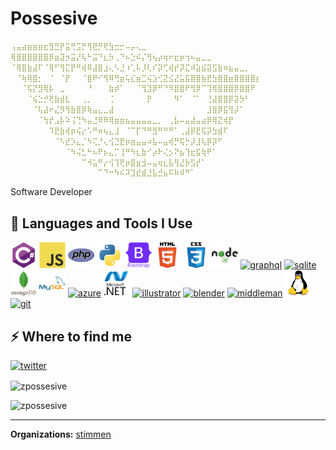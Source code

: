 <h1>Possesive</h1>



```yaml                                                                      
⢠⣤⣴⣶⣶⣶⣖⣻⣛⡟⣭⢛⣩⡛⢻⣟⡛⢟⣳⣒⡒⠤⡤⢄⣀⠀⠀⠀⠀⠀⠀⠀⠀⠀⠀⠀⠀⠀⠀⠀⠀⠀⠀⠀⠀⠀
⢿⣿⣿⣿⣿⣿⣿⡿⣶⣽⡲⣭⡜⢧⠓⣭⠙⣆⡳⢀⠙⠦⣑⠮⡌⢻⢦⡴⢶⠖⣖⡶⢲⠦⣤⣀⣀⠀⠀⠀⠀⠀⠀⠀⠀⠀
⠈⢿⣿⣷⣼⠏⠈⢿⠋⢻⣍⡟⠛⢾⠿⣼⣿⣰⢄⠣⣘⠰⢁⠧⡸⢇⠎⡽⢋⢾⡞⡽⣍⠾⣵⣮⣽⣫⣷⠶⣦⣤⣀⡀⠀⠀
⠀⠈⢷⢿⣿⡂⠀⠈⠀⠈⡟⠀⠀⠈⣿⠟⠊⢻⠿⢛⣶⢥⣎⣶⣉⢮⣱⢊⣝⣪⣜⣥⣯⣿⣿⣷⣟⣳⣿⣿⣶⣿⣿⣿⣿⡆
⠀⠀⠈⢯⡝⣻⢿⡧⠀⣀⠀⠀⠀⠀⠘⠀⠀⠀⣷⡾⠁⠀⠀⠈⢻⣹⡿⠛⠙⠻⣿⣿⠟⢻⡿⠉⢹⢿⣿⣿⣿⡿⣿⣿⠟⠀
⠀⠀⠀⠈⢮⣑⡚⢟⣷⣾⣇⠀⠀⢀⡀⠀⠀⠀⢈⠀⠀⠀⠀⠀⠀⡟⠀⠀⠀⠀⠻⠁⠀⠈⠁⠀⢘⣼⣿⣿⡿⣽⡳⠃⠀⠀
⠀⠀⠀⠀⠈⢧⣼⠖⣌⡻⢻⣷⣿⡿⢷⣤⣄⣀⣼⠀⠀⠀⠀⠀⠀⠀⠀⠀⠀⠀⠀⠀⠀⠀⠀⠀⣸⣿⡿⣯⢻⡼⠁⠀⠀⠀
⠀⠀⠀⠀⠀⠈⢳⡞⣠⡧⠵⢨⢙⠳⣤⣘⠿⠿⢿⣶⣶⣦⣤⣤⣤⣤⣀⡀⠀⢀⣧⠤⣤⣼⣤⣴⡿⢿⣝⢾⡟⠀⠀⠀⠀⠀
⠀⠀⠀⠀⠀⠀⠀⠹⣟⣷⢾⡶⢮⡔⠡⠛⠶⢦⣄⣸⠀⠈⠉⡏⠙⠛⣻⠛⠛⠛⠁⢀⣼⡿⣟⢯⡽⣳⣾⠏⠀⠀⠀⠀⠀⠀
⠀⠀⠀⠀⠀⠀⠀⠀⠈⠣⣞⡱⣄⡈⠳⢍⡘⢄⢪⣙⣟⡶⣶⣤⣤⠴⣧⠤⣤⢾⡛⢯⡓⡼⣸⢧⡿⡽⠋⠀⠀⠀⠀⠀⠀⠀
⠀⠀⠀⠀⠀⠀⠀⠀⠀⠀⠈⠳⢬⣃⠓⠦⠟⡦⣄⡉⢸⠛⠳⣆⣷⠊⡴⠗⢌⡢⠝⣦⢹⣖⣯⢷⠟⠁⠀⠀⠀⠀⠀⠀⠀⠀
⠀⠀⠀⠀⠀⠀⠀⠀⠀⠀⠀⠀⠀⠉⠺⣥⠛⡔⢪⢹⢟⡶⣿⣶⣺⠤⣤⢶⣆⣧⢻⣜⡷⣫⡞⠁⠀⠀⠀⠀⠀⠀⠀⠀⠀⠀
⠀⠀⠀⠀⠀⠀⠀⠀⠀⠀⠀⠀⠀⠀⠀⠀⠉⠙⠒⠳⠮⠽⣹⣞⣾⣘⣧⣚⣦⠯⠷⠾⠛⠁⠀⠀⠀⠀⠀⠀⠀⠀⠀⠀⠀⠀
```

<p>Software Developer</p>
<h2>🚀 Languages and Tools I Use</h2>
<p>
<a target="_blank" href="https://raw.githubusercontent.com/devicons/devicon/master/icons/csharp/csharp-original.svg" style="display: inline-block;">
  <img src="https://raw.githubusercontent.com/devicons/devicon/master/icons/csharp/csharp-original.svg" alt="csharp" width="42" height="42" />
</a>
<a target="_blank" href="https://raw.githubusercontent.com/devicons/devicon/master/icons/javascript/javascript-original.svg" style="display: inline-block;">
  <img src="https://raw.githubusercontent.com/devicons/devicon/master/icons/javascript/javascript-original.svg" alt="javascript" width="42" height="42" />
</a>
<a target="_blank" href="https://raw.githubusercontent.com/devicons/devicon/master/icons/php/php-original.svg" style="display: inline-block;">
  <img src="https://raw.githubusercontent.com/devicons/devicon/master/icons/php/php-original.svg" alt="php" width="42" height="42" />
</a>
<a target="_blank" href="https://raw.githubusercontent.com/devicons/devicon/master/icons/python/python-original.svg" style="display: inline-block;">
  <img src="https://raw.githubusercontent.com/devicons/devicon/master/icons/python/python-original.svg" alt="python" width="42" height="42" />
</a>
<a target="_blank" href="https://raw.githubusercontent.com/devicons/devicon/master/icons/bootstrap/bootstrap-plain-wordmark.svg" style="display: inline-block;">
  <img src="https://raw.githubusercontent.com/devicons/devicon/master/icons/bootstrap/bootstrap-plain-wordmark.svg" alt="bootstrap" width="42" height="42" />
</a>
<a target="_blank" href="https://raw.githubusercontent.com/devicons/devicon/master/icons/html5/html5-original-wordmark.svg" style="display: inline-block;">
  <img src="https://raw.githubusercontent.com/devicons/devicon/master/icons/html5/html5-original-wordmark.svg" alt="html5" width="42" height="42" />
</a>
<a target="_blank" href="https://raw.githubusercontent.com/devicons/devicon/master/icons/css3/css3-original-wordmark.svg" style="display: inline-block;">
  <img src="https://raw.githubusercontent.com/devicons/devicon/master/icons/css3/css3-original-wordmark.svg" alt="css3" width="42" height="42" />
</a>
<a target="_blank" href="https://raw.githubusercontent.com/devicons/devicon/master/icons/nodejs/nodejs-original-wordmark.svg" style="display: inline-block;">
  <img src="https://raw.githubusercontent.com/devicons/devicon/master/icons/nodejs/nodejs-original-wordmark.svg" alt="nodejs" width="42" height="42" />
</a>
<a target="_blank" href="https://www.vectorlogo.zone/logos/graphql/graphql-icon.svg" style="display: inline-block;">
  <img src="https://www.vectorlogo.zone/logos/graphql/graphql-icon.svg" alt="graphql" width="42" height="42" />
</a>
<a target="_blank" href="https://www.vectorlogo.zone/logos/sqlite/sqlite-icon.svg" style="display: inline-block;">
  <img src="https://www.vectorlogo.zone/logos/sqlite/sqlite-icon.svg" alt="sqlite" width="42" height="42" />
</a>
<a target="_blank" href="https://raw.githubusercontent.com/devicons/devicon/master/icons/mongodb/mongodb-original-wordmark.svg" style="display: inline-block;">
  <img src="https://raw.githubusercontent.com/devicons/devicon/master/icons/mongodb/mongodb-original-wordmark.svg" alt="mongodb" width="42" height="42" />
</a>
<a target="_blank" href="https://raw.githubusercontent.com/devicons/devicon/master/icons/mysql/mysql-original-wordmark.svg" style="display: inline-block;">
  <img src="https://raw.githubusercontent.com/devicons/devicon/master/icons/mysql/mysql-original-wordmark.svg" alt="mysql" width="42" height="42" />
</a>
<a target="_blank" href="https://www.vectorlogo.zone/logos/microsoft_azure/microsoft_azure-icon.svg" style="display: inline-block;">
  <img src="https://www.vectorlogo.zone/logos/microsoft_azure/microsoft_azure-icon.svg" alt="azure" width="42" height="42" />
</a>
<a target="_blank" href="https://raw.githubusercontent.com/devicons/devicon/master/icons/dot-net/dot-net-original-wordmark.svg" style="display: inline-block;">
  <img src="https://raw.githubusercontent.com/devicons/devicon/master/icons/dot-net/dot-net-original-wordmark.svg" alt="dotnet" width="42" height="42" />
</a>
<a target="_blank" href="https://www.vectorlogo.zone/logos/adobe_illustrator/adobe_illustrator-icon.svg" style="display: inline-block;">
  <img src="https://www.vectorlogo.zone/logos/adobe_illustrator/adobe_illustrator-icon.svg" alt="illustrator" width="42" height="42" />
</a>
<a target="_blank" href="https://download.blender.org/branding/community/blender_community_badge_white.svg" style="display: inline-block;">
  <img src="https://download.blender.org/branding/community/blender_community_badge_white.svg" alt="blender" width="42" height="42" />
</a>
<a target="_blank" href="https://raw.githubusercontent.com/leungwensen/svg-icon/b84b3f3a3da329b7c1d02346865f8e98beb05413/dist/svg/logos/middleman.svg" style="display: inline-block;">
  <img src="https://raw.githubusercontent.com/leungwensen/svg-icon/b84b3f3a3da329b7c1d02346865f8e98beb05413/dist/svg/logos/middleman.svg" alt="middleman" width="42" height="42" />
</a>
<a target="_blank" href="https://raw.githubusercontent.com/devicons/devicon/master/icons/linux/linux-original.svg" style="display: inline-block;">
  <img src="https://raw.githubusercontent.com/devicons/devicon/master/icons/linux/linux-original.svg" alt="linux" width="42" height="42" />
</a>
<a target="_blank" href="https://www.vectorlogo.zone/logos/git-scm/git-scm-icon.svg" style="display: inline-block;">
  <img src="https://www.vectorlogo.zone/logos/git-scm/git-scm-icon.svg" alt="git" width="42" height="42" />
</a>
</p>
<h2>⚡️ Where to find me</h2>
<p>
<a target="_blank" href="https://twitter.com/rissimherzen" style="display: inline-block;">
  <img src="https://img.shields.io/badge/Twitter-%230f1419?style=for-the-badge&logo=x&logoColor=white&color=%231F2937" alt="twitter" />
</a>
</p>
<p>
  <img align="center" src="https://github-readme-stats.vercel.app/api?username=zpossesive&show_icons=true&locale=en&theme=dark" alt="zpossesive" />
</p>
<p>
  <img src="https://github-readme-stats.vercel.app/api/top-langs?username=zpossesive&show_icons=true&locale=en&layout=compact&theme=dark" alt="zpossesive" />
</p>
<hr />
<p>
  <strong>Organizations:</strong>
  <a href="https://github.com/stimmen" target="_blank">stimmen</a> 
</p>
